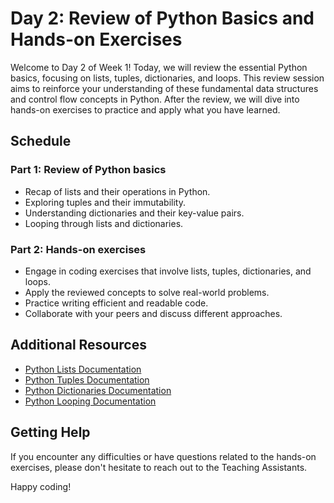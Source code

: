 # Day 2: Review of Python Basics and Hands-on Exercises

Welcome to Day 2 of Week 1! Today, we will review the essential Python basics, focusing on lists, tuples, dictionaries, and loops. This review session aims to reinforce your understanding of these fundamental data structures and control flow concepts in Python. After the review, we will dive into hands-on exercises to practice and apply what you have learned.

## Schedule

### Part 1: Review of Python basics
- Recap of lists and their operations in Python.
- Exploring tuples and their immutability.
- Understanding dictionaries and their key-value pairs.
- Looping through lists and dictionaries.

### Part 2: Hands-on exercises
- Engage in coding exercises that involve lists, tuples, dictionaries, and loops.
- Apply the reviewed concepts to solve real-world problems.
- Practice writing efficient and readable code.
- Collaborate with your peers and discuss different approaches.

## Additional Resources
- [Python Lists Documentation](https://docs.python.org/3/tutorial/introduction.html#lists)
- [Python Tuples Documentation](https://docs.python.org/3/tutorial/datastructures.html#tuples-and-sequences)
- [Python Dictionaries Documentation](https://docs.python.org/3/tutorial/datastructures.html#dictionaries)
- [Python Looping Documentation](https://docs.python.org/3/tutorial/datastructures.html#looping-techniques)

## Getting Help
If you encounter any difficulties or have questions related to the hands-on exercises, please don't hesitate to reach out to the Teaching Assistants.

Happy coding!